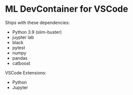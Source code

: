 # ML DevContainer for VSCode 

Ships with these dependencies:

- Python 3.9 (slim-buster)
- juypter lab
- black
- pytest
- numpy
- pandas
- catboost


VSCode Extensions:

- Python
- Jupyter 